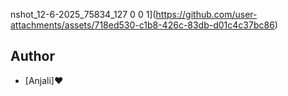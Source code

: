 nshot_12-6-2025_75834_127 0 0 1](https://github.com/user-attachments/assets/718ed530-c1b8-426c-83db-d01c4c37bc86)




##  Author

- [Anjali]❤️

